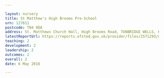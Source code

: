 ```yaml
---

layout: nursery
title: St Matthew's High Brooms Pre-School
urn: 127611
postcode: TN4 9DA
address: St. Matthews Church Hall, High Brooms Road, TUNBRIDGE WELLS, Kent, TN4 9DA
latestReportUrl: https://reports.ofsted.gov.uk/provider/files/2571293/urn/127611.pdf
teaching: 2
development: 2
leadership: 2
outcomes: 2
overall: 2
date: 6 May 2016

---
```

